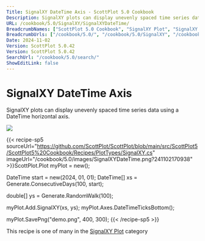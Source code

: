 ```yaml
---
Title: SignalXY DateTime Axis - ScottPlot 5.0 Cookbook
Description: SignalXY plots can display unevenly spaced time series data using a DateTime horizontal axis.
URL: /cookbook/5.0/SignalXY/SignalXYDateTime/
BreadcrumbNames: ["ScottPlot 5.0 Cookbook", "SignalXY Plot", "SignalXY DateTime Axis"]
BreadcrumbUrls: ["/cookbook/5.0/", "/cookbook/5.0/SignalXY", "/cookbook/5.0/SignalXY/SignalXYDateTime"]
Date: 2024-11-02
Version: ScottPlot 5.0.42
Version: ScottPlot 5.0.42
SearchUrl: "/cookbook/5.0/search/"
ShowEditLink: false
---
```



<div class='d-flex align-items-center mt-5'>
<h1 class='me-2 text-dark my-0 border-0'>SignalXY DateTime Axis</h1>
</div>

SignalXY plots can display unevenly spaced time series data using a DateTime horizontal axis.

[![](/cookbook/5.0/images/SignalXYDateTime.png?241102170938)](/cookbook/5.0/images/SignalXYDateTime.png?241102170938)

{{< recipe-sp5 sourceUrl="https://github.com/ScottPlot/ScottPlot/blob/main/src/ScottPlot5/ScottPlot5%20Cookbook/Recipes/PlotTypes/SignalXY.cs" imageUrl="/cookbook/5.0/images/SignalXYDateTime.png?241102170938" >}}ScottPlot.Plot myPlot = new();

DateTime start = new(2024, 01, 01);
DateTime[] xs = Generate.ConsecutiveDays(100, start);

double[] ys = Generate.RandomWalk(100);

myPlot.Add.SignalXY(xs, ys);
myPlot.Axes.DateTimeTicksBottom();

myPlot.SavePng("demo.png", 400, 300);
{{< /recipe-sp5 >}}

<div class='my-5 text-center'>This recipe is one of many in the <a href='/cookbook/5.0/SignalXY'>SignalXY Plot</a> category</div>


